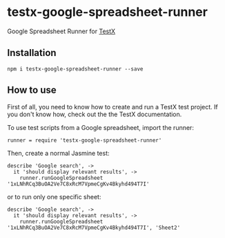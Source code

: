 # testx-google-spreadsheet-runner
Google Spreadsheet Runner for [TestX](https://github.com/greyarch/testx)

## Installation

    npm i testx-google-spreadsheet-runner --save

## How to use

First of all, you need to know how to create and run a TestX test project. If you don't know how, check out the the TestX documentation.

To use test scripts from a Google spreadsheet, import the runner:

    runner = require 'testx-google-spreadsheet-runner'

Then, create a normal Jasmine test:

    describe 'Google search', ->
      it 'should display relevant results', ->
        runner.runGoogleSpreadsheet '1xLNhRCq3BuOA2Ve7C8xRcM7VpmeCgKv4Bkyhd494T7I'

or to run only one specific sheet:

    describe 'Google search', ->
      it 'should display relevant results', ->
        runner.runGoogleSpreadsheet '1xLNhRCq3BuOA2Ve7C8xRcM7VpmeCgKv4Bkyhd494T7I', 'Sheet2'
